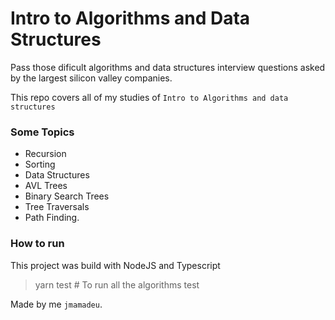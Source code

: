 # Intro to Algorithms and Data Structures

Pass those dificult algorithms and data structures interview questions asked by the largest silicon valley companies.

This repo covers all of my studies of `Intro to Algorithms and data structures`

### Some Topics

- Recursion
- Sorting
- Data Structures
- AVL Trees
- Binary Search Trees
- Tree Traversals
- Path Finding.

### How to run

This project was build with NodeJS and Typescript

> yarn test # To run all the algorithms test

Made by me `jmamadeu`.
